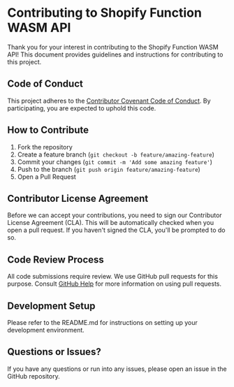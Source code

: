 # Contributing to Shopify Function WASM API

Thank you for your interest in contributing to the Shopify Function WASM API! This document provides guidelines and instructions for contributing to this project.

## Code of Conduct

This project adheres to the [Contributor Covenant Code of Conduct](CODE_OF_CONDUCT.md). By participating, you are expected to uphold this code.

## How to Contribute

1. Fork the repository
2. Create a feature branch (`git checkout -b feature/amazing-feature`)
3. Commit your changes (`git commit -m 'Add some amazing feature'`)
4. Push to the branch (`git push origin feature/amazing-feature`)
5. Open a Pull Request

## Contributor License Agreement

Before we can accept your contributions, you need to sign our Contributor License Agreement (CLA). This will be automatically checked when you open a pull request. If you haven't signed the CLA, you'll be prompted to do so.

## Code Review Process

All code submissions require review. We use GitHub pull requests for this purpose. Consult [GitHub Help](https://help.github.com/articles/about-pull-requests/) for more information on using pull requests.

## Development Setup

Please refer to the README.md for instructions on setting up your development environment.

## Questions or Issues?

If you have any questions or run into any issues, please open an issue in the GitHub repository.